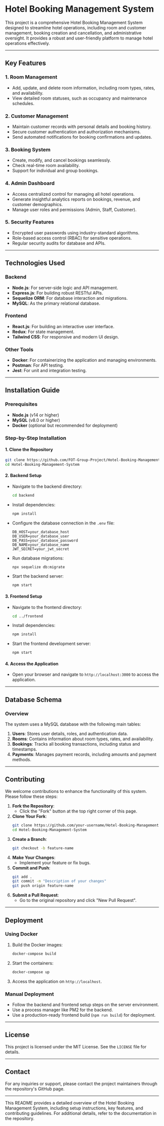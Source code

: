 
# Hotel Booking Management System

This project is a comprehensive Hotel Booking Management System designed to streamline hotel operations, including room and customer management, booking creation and cancellation, and administrative oversight. It provides a robust and user-friendly platform to manage hotel operations effectively.

---

## Key Features

### 1. Room Management
- Add, update, and delete room information, including room types, rates, and availability.
- View detailed room statuses, such as occupancy and maintenance schedules.

### 2. Customer Management
- Maintain customer records with personal details and booking history.
- Secure customer authentication and authorization mechanisms.
- Send automated notifications for booking confirmations and updates.

### 3. Booking System
- Create, modify, and cancel bookings seamlessly.
- Check real-time room availability.
- Support for individual and group bookings.

### 4. Admin Dashboard
- Access centralized control for managing all hotel operations.
- Generate insightful analytics reports on bookings, revenue, and customer demographics.
- Manage user roles and permissions (Admin, Staff, Customer).

### 5. Security Features
- Encrypted user passwords using industry-standard algorithms.
- Role-based access control (RBAC) for sensitive operations.
- Regular security audits for database and APIs.

---

## Technologies Used

### Backend
- **Node.js**: For server-side logic and API management.
- **Express.js**: For building robust RESTful APIs.
- **Sequelize ORM**: For database interaction and migrations.
- **MySQL**: As the primary relational database.

### Frontend
- **React.js**: For building an interactive user interface.
- **Redux**: For state management.
- **Tailwind CSS**: For responsive and modern UI design.

### Other Tools
- **Docker**: For containerizing the application and managing environments.
- **Postman**: For API testing.
- **Jest**: For unit and integration testing.

---

## Installation Guide

### Prerequisites
- **Node.js** (v14 or higher)
- **MySQL** (v8.0 or higher)
- **Docker** (optional but recommended for deployment)

### Step-by-Step Installation

#### 1. Clone the Repository
```bash
git clone https://github.com/FOT-Group-Project/Hotel-Booking-Management-System.git
cd Hotel-Booking-Management-System
```

#### 2. Backend Setup
- Navigate to the backend directory:
  ```bash
  cd backend
  ```
- Install dependencies:
  ```bash
  npm install
  ```
- Configure the database connection in the `.env` file:
  ```env
  DB_HOST=your_database_host
  DB_USER=your_database_user
  DB_PASS=your_database_password
  DB_NAME=your_database_name
  JWT_SECRET=your_jwt_secret
  ```
- Run database migrations:
  ```bash
  npx sequelize db:migrate
  ```
- Start the backend server:
  ```bash
  npm start
  ```

#### 3. Frontend Setup
- Navigate to the frontend directory:
  ```bash
  cd ../frontend
  ```
- Install dependencies:
  ```bash
  npm install
  ```
- Start the frontend development server:
  ```bash
  npm start
  ```

#### 4. Access the Application
- Open your browser and navigate to `http://localhost:3000` to access the application.

---

## Database Schema

### Overview
The system uses a MySQL database with the following main tables:

1. **Users**: Stores user details, roles, and authentication data.
2. **Rooms**: Contains information about room types, rates, and availability.
3. **Bookings**: Tracks all booking transactions, including status and timestamps.
4. **Payments**: Manages payment records, including amounts and payment methods.

---

## Contributing

We welcome contributions to enhance the functionality of this system. Please follow these steps:

1. **Fork the Repository**:
   - Click the "Fork" button at the top right corner of this page.
2. **Clone Your Fork**:
   ```bash
   git clone https://github.com/your-username/Hotel-Booking-Management-System.git
   cd Hotel-Booking-Management-System
   ```
3. **Create a Branch**:
   ```bash
   git checkout -b feature-name
   ```
4. **Make Your Changes**:
   - Implement your feature or fix bugs.
5. **Commit and Push**:
   ```bash
   git add .
   git commit -m "Description of your changes"
   git push origin feature-name
   ```
6. **Submit a Pull Request**:
   - Go to the original repository and click "New Pull Request".

---

## Deployment

### Using Docker
1. Build the Docker images:
   ```bash
   docker-compose build
   ```
2. Start the containers:
   ```bash
   docker-compose up
   ```
3. Access the application on `http://localhost`.

### Manual Deployment
- Follow the backend and frontend setup steps on the server environment.
- Use a process manager like PM2 for the backend.
- Use a production-ready frontend build (`npm run build`) for deployment.

---

## License
This project is licensed under the MIT License. See the `LICENSE` file for details.

---

## Contact
For any inquiries or support, please contact the project maintainers through the repository's GitHub page.

---

This README provides a detailed overview of the Hotel Booking Management System, including setup instructions, key features, and contributing guidelines. For additional details, refer to the documentation in the repository.
